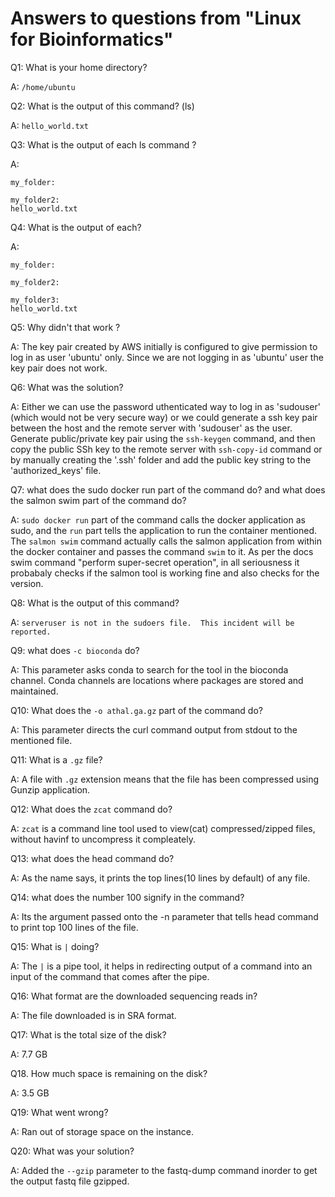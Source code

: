# Answers to questions from "Linux for Bioinformatics"

Q1:  What is your home directory? 

A: 
```/home/ubuntu```

Q2: What is the output of this command? (ls)

A: 
```hello_world.txt```

Q3: What is the output of each ls command ?

A:
```
my_folder:

my_folder2:
hello_world.txt
```

Q4: What is the output of each?

A:
```
my_folder:

my_folder2:

my_folder3:
hello_world.txt
```

Q5: Why didn't that work ?

A: The key pair created by AWS initially is configured to give permission to log in as user 'ubuntu' only. Since we are not logging in as 'ubuntu' user the key pair does not work.

Q6: What was the solution?

A: Either we can use the password uthenticated way to log in as 'sudouser' (which would not be very secure way) or we could generate a ssh key pair between the host and the remote server with 'sudouser' as 
the user. Generate public/private key pair using the ```ssh-keygen``` command, and then copy the public SSh key to the remote server with ```ssh-copy-id``` command or by manually creating the '.ssh' folder
and add the public key string to the 'authorized_keys' file.

Q7: what does the sudo docker run part of the command do? and what does the salmon swim part of the command do?

A: ```sudo docker run``` part of the command calls the docker application as sudo, and the ```run``` part tells the application to run the container mentioned. The ```salmon swim``` command actually calls
the salmon application from within the docker container and passes the command ```swim``` to it. As per the docs swim command "perform super-secret operation", in all seriousness it probabaly checks if the 
salmon tool is working fine and also checks for the version.

Q8: What is the output of this command?

A:
```serveruser is not in the sudoers file.  This incident will be reported.```

Q9: what does ```-c bioconda``` do?

A: This parameter asks conda to search for the tool in the bioconda channel. Conda channels are locations where packages are stored and maintained.

Q10: What does the ```-o athal.ga.gz``` part of the command do?

A: This parameter directs the curl command output from stdout to the mentioned file.

Q11: What is a ```.gz``` file?

A: A file with ```.gz``` extension means that the file has been compressed using Gunzip application.

Q12: What does the ```zcat``` command do?

A: ```zcat``` is a command line tool used to view(cat) compressed/zipped files, without havinf to uncompress it compleately.

Q13: what does the head command do? 

A: As the name says, it prints the top lines(10 lines by default) of any file. 

Q14: what does the number 100 signify in the command? 

A: Its the argument passed onto the -n parameter that tells head command to print top 100 lines of the file.

Q15: What is ```|``` doing?

A: The ```|``` is a pipe tool, it helps in redirecting output of a command into an input of the command that comes after the pipe.

Q16: What format are the downloaded sequencing reads in?

A: The file downloaded is in SRA format.

Q17: What is the total size of the disk?

A: 7.7 GB

Q18. How much space is remaining on the disk?

A: 3.5 GB

Q19: What went wrong?

A: Ran out of storage space on the instance.

Q20: What was your solution?

A: Added the ```--gzip``` parameter to the fastq-dump command inorder to get the output fastq file gzipped.
